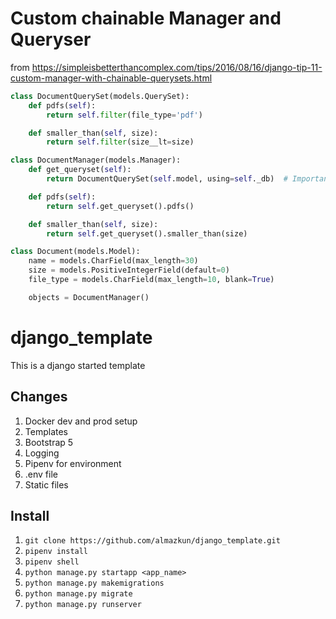 # Custom chainable Manager and Queryser
from https://simpleisbetterthancomplex.com/tips/2016/08/16/django-tip-11-custom-manager-with-chainable-querysets.html
```python
class DocumentQuerySet(models.QuerySet):
    def pdfs(self):
        return self.filter(file_type='pdf')

    def smaller_than(self, size):
        return self.filter(size__lt=size)

class DocumentManager(models.Manager):
    def get_queryset(self):
        return DocumentQuerySet(self.model, using=self._db)  # Important!

    def pdfs(self):
        return self.get_queryset().pdfs()

    def smaller_than(self, size):
        return self.get_queryset().smaller_than(size)

class Document(models.Model):
    name = models.CharField(max_length=30)
    size = models.PositiveIntegerField(default=0)
    file_type = models.CharField(max_length=10, blank=True)

    objects = DocumentManager()
```

# django_template
This is a django started template

## Changes
1. Docker dev and prod setup
1. Templates 
1. Bootstrap 5
1. Logging
1. Pipenv for environment
1. .env file
1. Static files 


## Install
1. `git clone https://github.com/almazkun/django_template.git`
2. `pipenv install`
3. `pipenv shell`
4. `python manage.py startapp <app_name>`
5. `python manage.py makemigrations`
6. `python manage.py migrate`
7. `python manage.py runserver`
